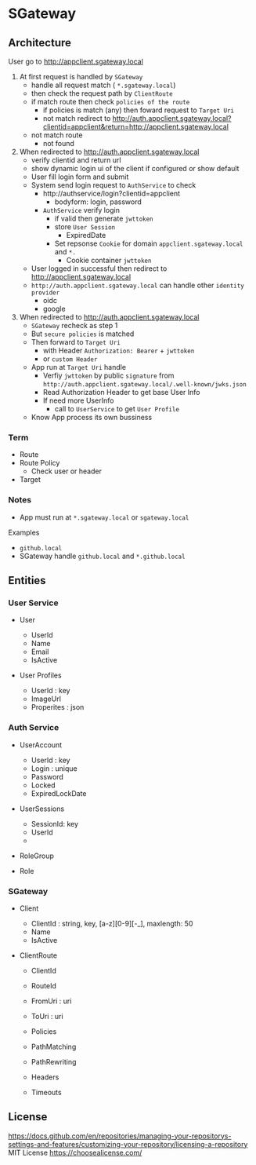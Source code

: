 # SGateway

## Architecture
User go to http://appclient.sgateway.local
1. At first  request is handled by `SGateway` 
	- handle all request match ( `*.sgateway.local`)
	- then check the request path by `ClientRoute`
	- if match route then check `policies of the route`
		- if policies is match (any)
			then foward request to `Target Uri`
		- not match
			redirect to http://auth.appclient.sgateway.local?clientid=appclient&return=http://appclient.sgateway.local
	- not match route
		- not found
2. When redirected to  http://auth.appclient.sgateway.local
	- verify clientid and return url
	- show dynamic login ui of the client if configured or show default
	- User fill login form and submit
	- System send login request to `AuthService` to check
		- http://authservice/login?clientid=appclient
			- bodyform: login, password
		- `AuthService` verify login
			- if valid then generate `jwttoken`
			- store `User Session`
				- ExpiredDate	 
			- Set repsonse `Cookie` for domain `appclient.sgateway.local` and `*.`
				- Cookie container `jwttoken`
	- User logged in successful then redirect to  http://appclient.sgateway.local
	- `http://auth.appclient.sgateway.local` can handle other `identity provider`
		- oidc
		- google
3. When redirected to http://auth.appclient.sgateway.local
	- `SGateway` recheck as step 1
	- But `secure policies` is matched
	- Then forward to  `Target Uri`
		- with Header `Authorization: Bearer` + `jwttoken`
		- or `custom Header` 
	- App run at `Target Uri` handle
		- Verfiy `jwttoken` by public `signature` from `http://auth.appclient.sgateway.local/.well-known/jwks.json`
		- Read Authorization Header to get base User Info
		- If need more UserInfo 
			-  call to `UserService` to get `User Profile`
	- Know App process its own bussiness

### Term
- Route
- Route Policy
	- Check user or header
- Target


### Notes
- App must run at `*.sgateway.local` or `sgateway.local`

Examples
- `github.local`
- SGateway handle `github.local` and `*.github.local`

## Entities

### User Service
- User
	- UserId
	- Name
	- Email
	- IsActive

- User Profiles
	- UserId : key
	- ImageUrl
	- Properites : json

### Auth Service

- UserAccount
	- UserId : key
	- Login : unique
	- Password
	- Locked
	- ExpiredLockDate

- UserSessions
	- SessionId: key
	- UserId
	- 

- RoleGroup

- Role

### SGateway
- Client
	- ClientId : string, key, [a-z][0-9][-_], maxlength: 50
	- Name
	- IsActive
	
- ClientRoute
	- ClientId
	- RouteId
	- FromUri : uri
	- ToUri : uri
	- Policies
	
	- PathMatching
	- PathRewriting
	- Headers
	- Timeouts




## License
https://docs.github.com/en/repositories/managing-your-repositorys-settings-and-features/customizing-your-repository/licensing-a-repository
MIT License
https://choosealicense.com/